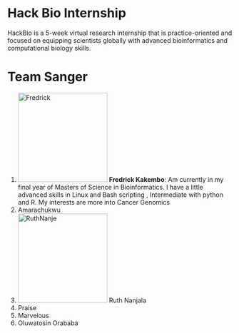 # **Hack Bio Internship**
HackBio is a 5-week virtual research internship that is practice-oriented and focused on equipping scientists globally with advanced bioinformatics and computational biology skills.
# **Team Sanger**
1. <img src="https://avatars.githubusercontent.com/u/42891354?v=4" alt="Fredrick" width="200" height="200" /> **Fredrick Kakembo**: Am currently in my final year of Masters of Science in Bioinformatics. I have a little advanced skills in Linux and Bash scripting , Intermediate with python and R. My interests are more into Cancer Genomics
2. Amarachukwu
3. <img src="https://avatars.githubusercontent.com/u/55382239?s=48&v=4" alt="RuthNanje" width="200" height="200" /> Ruth Nanjala
4. Praise
5. Marvelous
6. Oluwatosin Orababa 
